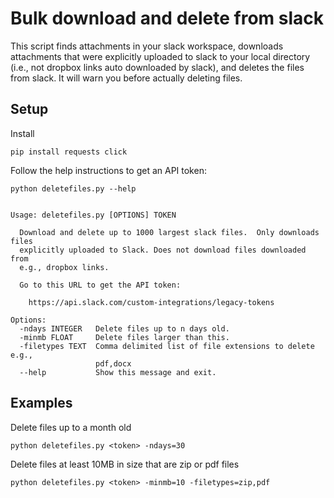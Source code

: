 # Bulk download and delete from slack

This script finds attachments in your slack workspace, downloads attachments that were explicitly uploaded to slack to your local directory (i.e., not dropbox links auto downloaded by slack), and deletes the files from slack.
It will warn you before actually deleting files.

## Setup

Install

    pip install requests click

Follow the help instructions to get an API token:

    python deletefiles.py --help


	Usage: deletefiles.py [OPTIONS] TOKEN

	  Download and delete up to 1000 largest slack files.  Only downloads files
	  explicitly uploaded to Slack. Does not download files downloaded from
	  e.g., dropbox links.

	  Go to this URL to get the API token:

		https://api.slack.com/custom-integrations/legacy-tokens

	Options:
	  -ndays INTEGER   Delete files up to n days old.
	  -minmb FLOAT     Delete files larger than this.
	  -filetypes TEXT  Comma delimited list of file extensions to delete e.g.,
					   pdf,docx
	  --help           Show this message and exit.


## Examples

Delete files up to a month old

    python deletefiles.py <token> -ndays=30

Delete files at least 10MB in size that are zip or pdf files

    python deletefiles.py <token> -minmb=10 -filetypes=zip,pdf




